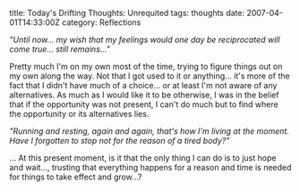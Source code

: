 title: Today's Drifting Thoughts: Unrequited
tags: thoughts
date: 2007-04-01T14:33:00Z
category: Reflections

*"Until now… my wish that my feelings would one day be reciprocated will come true… still remains…"*

Pretty much I'm on my own most of the time, trying to figure things out on my own along the way. Not that I got used to it or anything… it's more of the fact that I didn't have much of a choice… or at least I'm not aware of any alternatives. As much as I would like it to be otherwise, I was in the belief that if the opportunity was not present, I can't do much but to find where the opportunity or its alternatives lies.

*"Running and resting, again and again, that's how I'm living at the moment. Have I forgotten to stop not for the reason of a tired body?"*

… At this present moment, is it that the only thing I can do is to just hope and wait…, trusting that everything happens for a reason and time is needed for things to take effect and grow…?
